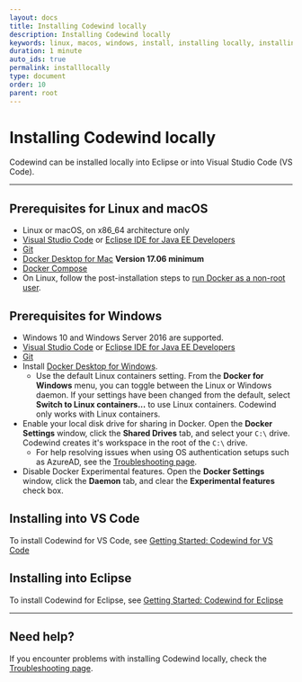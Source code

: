 ```yaml
---
layout: docs
title: Installing Codewind locally
description: Installing Codewind locally
keywords: linux, macos, windows, install, installing locally, installing linux, installing MacOS, installing Windows, Git, Docker Desktop, Docker Compose, start Codewind, license agreement, accept
duration: 1 minute
auto_ids: true
permalink: installlocally
type: document
order: 10
parent: root
---
```


# Installing Codewind locally

Codewind can be installed locally into Eclipse or into Visual Studio Code (VS Code).

***
## Prerequisites for Linux and macOS
* Linux or macOS, on x86_64 architecture only
* [Visual Studio Code](https://code.visualstudio.com/) or [Eclipse IDE for Java EE Developers](https://www.eclipse.org/downloads/packages/release/)
* [Git](https://git-scm.com/)
* [Docker Desktop for Mac](https://hub.docker.com/editions/community/docker-ce-desktop-mac) **Version 17.06 minimum**
* [Docker Compose](https://docs.docker.com/compose/install/)
* On Linux, follow the post-installation steps to [run Docker as a non-root user](https://docs.docker.com/engine/installation/linux/linux-postinstall/).

## Prerequisites for Windows
* Windows 10 and Windows Server 2016 are supported.
* [Visual Studio Code](https://code.visualstudio.com/) or [Eclipse IDE for Java EE Developers](https://www.eclipse.org/downloads/packages/release/)
* [Git](https://git-scm.com/)
* Install [Docker Desktop for Windows](https://hub.docker.com/editions/community/docker-ce-desktop-windows).
  * Use the default Linux containers setting. From the **Docker for Windows** menu, you can toggle between the Linux or Windows daemon. If your settings have been changed from the default, select **Switch to Linux containers...** to use Linux containers. Codewind only works with Linux containers.
* Enable your local disk drive for sharing in Docker. Open the **Docker Settings** window, click the **Shared Drives** tab, and select your `C:\` drive. Codewind creates it's workspace in the root of the `C:\` drive.
  * For help resolving issues when using OS authentication setups such as AzureAD, see the [Troubleshooting page](troubleshooting.html#docker-shared-drive-not-accepting-os-credentials-for-windows).
* Disable Docker Experimental features. Open the **Docker Settings** window, click the **Daemon** tab, and clear the **Experimental features** check box.

## Installing into VS Code

To install Codewind for VS Code, see [Getting Started: Codewind for VS Code](mdt-vsc-getting-started.html)

## Installing into Eclipse

To install Codewind for Eclipse, see [Getting Started: Codewind for Eclipse](mdteclipsegettingstarted.html)

***
## Need help?
If you encounter problems with installing Codewind locally, check the [Troubleshooting page](troubleshooting.html#installing-codewind).
